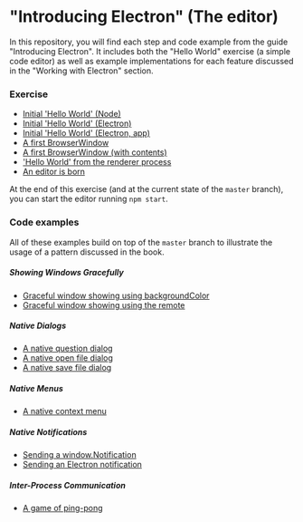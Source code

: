 # "Introducing Electron" (The editor)
In this repository, you will find each step and code example from the guide "Introducing Electron". It includes both the "Hello World" exercise (a simple code editor) as well as example implementations for each feature discussed in the "Working with Electron" section.

### Exercise
 - [Initial 'Hello World' (Node)](https://github.com/felixrieseberg/introducing-electron-editor/commit/1766093d0e3bf3aebb240fafee0e300bcfc951e0)
 - [Initial 'Hello World' (Electron)](https://github.com/felixrieseberg/introducing-electron-editor/commit/30b8ebb6a46dd129fe83adac259eff0711946a24)
 - [Initial 'Hello World' (Electron, app)](https://github.com/felixrieseberg/introducing-electron-editor/commit/66ac8aa68a1e2aa33a252284060f89375b969f6c)
 - [A first BrowserWindow](https://github.com/felixrieseberg/introducing-electron-editor/commit/366a1e34785169a5c6196dcfee2ea3b276835009)
 - [A first BrowserWindow (with contents)](https://github.com/felixrieseberg/introducing-electron-editor/commit/bb5708011d66e87a1d66e9ca73420e4f3b8b0d78)
 - ['Hello World' from the renderer process](https://github.com/felixrieseberg/introducing-electron-editor/commit/75f8dd86cb83dcb9e7063830e53b20bd4bb4f714)
 - [An editor is born](https://github.com/felixrieseberg/introducing-electron-editor/commit/c199638aff010b6c596e13184e47466926bbc7db)

At the end of this exercise (and at the current state of the `master` branch), you can start the editor running `npm start`.

### Code examples
All of these examples build on top of the `master` branch to illustrate the usage of a pattern discussed in the book.

##### Showing Windows Gracefully
 - [Graceful window showing using backgroundColor](https://github.com/felixrieseberg/introducing-electron-editor/commit/6a368a2c53f2150e85b3f9da72b4e0d0a568ad55)
 - [Graceful window showing using the remote](https://github.com/felixrieseberg/introducing-electron-editor/commit/3e3dbf66359653f18b2efdd8591b967e3f7dff30)

##### Native Dialogs
 - [A native question dialog](https://github.com/felixrieseberg/introducing-electron-editor/commit/837c081742e44672305c1107792ddd99788cc9ee)
 - [A native open file dialog](https://github.com/felixrieseberg/introducing-electron-editor/commit/e78d3759c0f1b5225447e18113754990c1259e83)
 - [A native save file dialog](https://github.com/felixrieseberg/introducing-electron-editor/commit/1ba2d60e93d29a20e350ab192c0f0cdd83ffe145)

##### Native Menus
 - [A native context menu](https://github.com/felixrieseberg/introducing-electron-editor/commit/7aa7fc8ea1279b8f89328d42e0f9710c3674f04b)

##### Native Notifications
 - [Sending a window.Notification](https://github.com/felixrieseberg/introducing-electron-editor/commit/73d3f716d9ab3700a04d0dafae6447845eded931)
 - [Sending an Electron notification](https://github.com/felixrieseberg/introducing-electron-editor/commit/128ddd83f39f7e47b36722207ca0b81df64b6f1f)

##### Inter-Process Communication
 - [A game of ping-pong](https://github.com/felixrieseberg/introducing-electron-editor/commit/5be451c29a3992d75d51855387bccbe0f28a8728)
